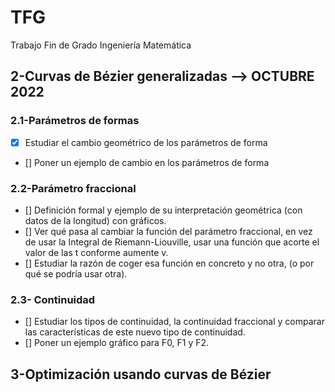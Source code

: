 # TFG
Trabajo Fin de Grado Ingeniería Matemática

## 2-Curvas de Bézier generalizadas --> OCTUBRE 2022
### 2.1-Parámetros de formas
- [X] Estudiar el cambio geométrico de los parámetros de forma
- [] Poner un ejemplo de cambio en los parámetros de forma
### 2.2-Parámetro fraccional
- [] Definición formal y ejemplo de su interpretación geométrica (con datos de la longitud) con gráficos.
- [] Ver qué pasa al cambiar la función del parámetro fraccional, en vez de usar la Integral de Riemann-Liouville, usar una función que acorte el valor de las t conforme aumente v.
- [] Estudiar la razón de coger esa función en concreto y no otra, (o por qué se podría usar otra).
### 2.3- Continuidad
- [] Estudiar los tipos de continuidad, la continuidad fraccional y comparar las características de este nuevo tipo de continuidad.
- [] Poner un ejemplo gráfico para F0, F1 y F2.

## 3-Optimización usando curvas de Bézier
